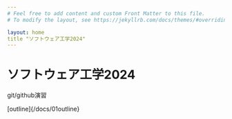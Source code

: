 ```yaml
---
# Feel free to add content and custom Front Matter to this file.
# To modify the layout, see https://jekyllrb.com/docs/themes/#overriding-theme-defaults

layout: home
title "ソフトウェア工学2024"
---
```


# ソフトウェア工学2024

git/github演習

[outline]{/docs/01outline}
